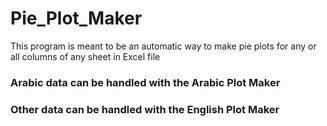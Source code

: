 # Pie_Plot_Maker
This  program is meant to be an automatic way to make pie plots for any or all columns of any sheet in Excel file
### Arabic data can be handled  with the Arabic Plot Maker
### Other data can be handled  with the English Plot Maker
